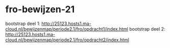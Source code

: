 # fro-bewijzen-21

bootstrap deel 1: http://25123.hosts1.ma-cloud.nl/bewijzenmap/periode2.1/fro/opdracht1/index.html
bootstrap deel 2: http://25123.hosts1.ma-cloud.nl/bewijzenmap/periode2.1/fro/opdracht2/index.html
